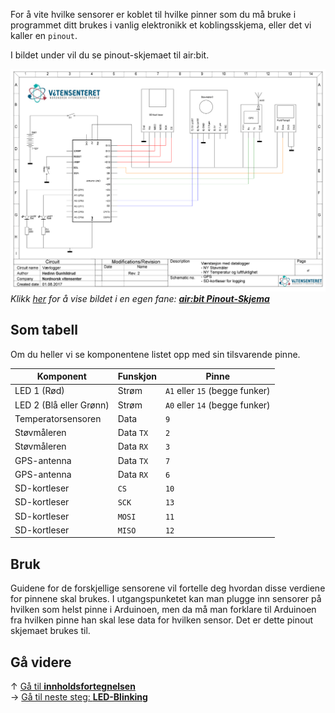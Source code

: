 For å vite hvilke sensorer er koblet til hvilke pinner som du må bruke i programmet ditt brukes i vanlig elektronikk et koblingsskjema, eller det vi kaller en `pinout`.

I bildet under vil du se pinout-skjemaet til air:bit.

![air:bit Pinout-Skjema][airbit-pinout-skjema]  
*Klikk [her][airbit-pinout-skjema] for å vise bildet i en egen fane:
**[air:bit Pinout-Skjema][airbit-pinout-skjema]***

## Som tabell

Om du heller vi se komponentene listet opp med sin tilsvarende pinne.

| Komponent | Funskjon | Pinne |
| --------- | -------- | ----- |
| LED 1 (Rød) | Strøm | `A1` eller `15` (begge funker) |
| LED 2 (Blå eller Grønn) | Strøm | `A0` eller `14` (begge funker) |
| Temperatorsensoren | Data | `9` |
| Støvmåleren | Data `TX` | `2` |
| Støvmåleren | Data `RX` | `3` |
| GPS-antenna | Data `TX` | `7` |
| GPS-antenna | Data `RX` | `6` |
| SD-kortleser | `CS` | `10` |
| SD-kortleser | `SCK` | `13` |
| SD-kortleser | `MOSI` | `11` |
| SD-kortleser | `MISO` | `12` |

## Bruk

Guidene for de forskjellige sensorene vil fortelle deg hvordan disse verdiene for pinnene skal brukes. I utgangspunketet kan man plugge inn sensorer på hvilken som helst pinne i Arduinoen, men da må man forklare til Arduinoen fra hvilken pinne han skal lese data for hvilken sensor. Det er dette pinout skjemaet brukes til.

## Gå videre

&uarr; [Gå til **innholdsfortegnelsen**][home]  
&rarr; [Gå til neste steg: **LED-Blinking**][led]  

[airbit-pinout-skjema]: pages/Vaerlogger_v2.1_skjema.png

[home]: airbit-Programmering
[led]: airbit-LED-Blinking
